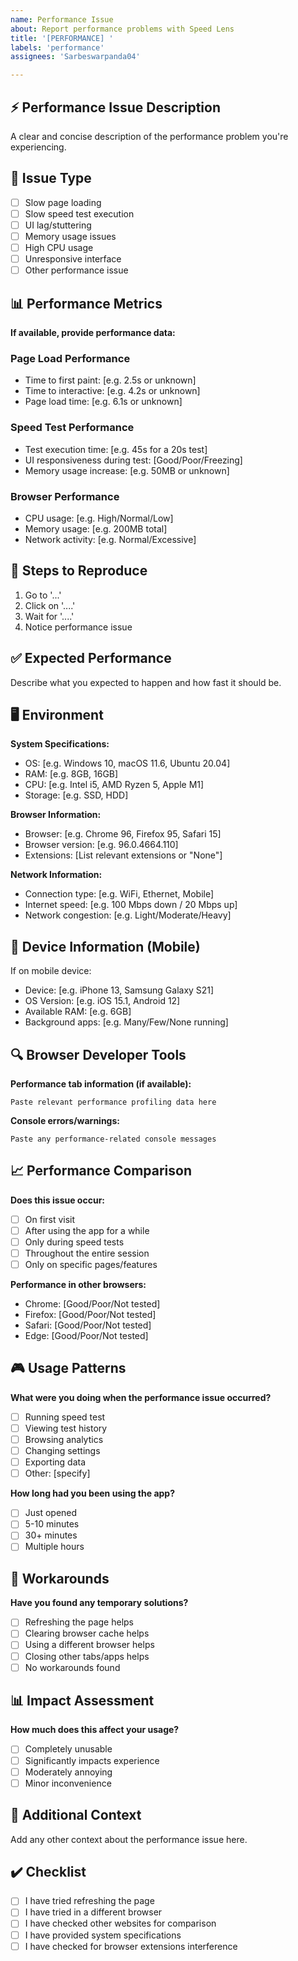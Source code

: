 ```yaml
---
name: Performance Issue
about: Report performance problems with Speed Lens
title: '[PERFORMANCE] '
labels: 'performance'
assignees: 'Sarbeswarpanda04'

---
```


## ⚡ Performance Issue Description
A clear and concise description of the performance problem you're experiencing.

## 🎯 Issue Type
- [ ] Slow page loading
- [ ] Slow speed test execution
- [ ] UI lag/stuttering
- [ ] Memory usage issues
- [ ] High CPU usage
- [ ] Unresponsive interface
- [ ] Other performance issue

## 📊 Performance Metrics
**If available, provide performance data:**

### Page Load Performance
- Time to first paint: [e.g. 2.5s or unknown]
- Time to interactive: [e.g. 4.2s or unknown]
- Page load time: [e.g. 6.1s or unknown]

### Speed Test Performance
- Test execution time: [e.g. 45s for a 20s test]
- UI responsiveness during test: [Good/Poor/Freezing]
- Memory usage increase: [e.g. 50MB or unknown]

### Browser Performance
- CPU usage: [e.g. High/Normal/Low]
- Memory usage: [e.g. 200MB total]
- Network activity: [e.g. Normal/Excessive]

## 🔄 Steps to Reproduce
1. Go to '...'
2. Click on '....'
3. Wait for '....'
4. Notice performance issue

## ✅ Expected Performance
Describe what you expected to happen and how fast it should be.

## 🖥️ Environment
**System Specifications:**
- OS: [e.g. Windows 10, macOS 11.6, Ubuntu 20.04]
- RAM: [e.g. 8GB, 16GB]
- CPU: [e.g. Intel i5, AMD Ryzen 5, Apple M1]
- Storage: [e.g. SSD, HDD]

**Browser Information:**
- Browser: [e.g. Chrome 96, Firefox 95, Safari 15]
- Browser version: [e.g. 96.0.4664.110]
- Extensions: [List relevant extensions or "None"]

**Network Information:**
- Connection type: [e.g. WiFi, Ethernet, Mobile]
- Internet speed: [e.g. 100 Mbps down / 20 Mbps up]
- Network congestion: [e.g. Light/Moderate/Heavy]

## 📱 Device Information (Mobile)
If on mobile device:
- Device: [e.g. iPhone 13, Samsung Galaxy S21]
- OS Version: [e.g. iOS 15.1, Android 12]
- Available RAM: [e.g. 6GB]
- Background apps: [e.g. Many/Few/None running]

## 🔍 Browser Developer Tools
**Performance tab information (if available):**
```
Paste relevant performance profiling data here
```

**Console errors/warnings:**
```
Paste any performance-related console messages
```

## 📈 Performance Comparison
**Does this issue occur:**
- [ ] On first visit
- [ ] After using the app for a while
- [ ] Only during speed tests
- [ ] Throughout the entire session
- [ ] Only on specific pages/features

**Performance in other browsers:**
- Chrome: [Good/Poor/Not tested]
- Firefox: [Good/Poor/Not tested]
- Safari: [Good/Poor/Not tested]
- Edge: [Good/Poor/Not tested]

## 🎮 Usage Patterns
**What were you doing when the performance issue occurred?**
- [ ] Running speed test
- [ ] Viewing test history
- [ ] Browsing analytics
- [ ] Changing settings
- [ ] Exporting data
- [ ] Other: [specify]

**How long had you been using the app?**
- [ ] Just opened
- [ ] 5-10 minutes
- [ ] 30+ minutes
- [ ] Multiple hours

## 🔧 Workarounds
**Have you found any temporary solutions?**
- [ ] Refreshing the page helps
- [ ] Clearing browser cache helps
- [ ] Using a different browser helps
- [ ] Closing other tabs/apps helps
- [ ] No workarounds found

## 📊 Impact Assessment
**How much does this affect your usage?**
- [ ] Completely unusable
- [ ] Significantly impacts experience
- [ ] Moderately annoying
- [ ] Minor inconvenience

## 📝 Additional Context
Add any other context about the performance issue here.

## ✔️ Checklist
- [ ] I have tried refreshing the page
- [ ] I have tried in a different browser
- [ ] I have checked other websites for comparison
- [ ] I have provided system specifications
- [ ] I have checked for browser extensions interference
